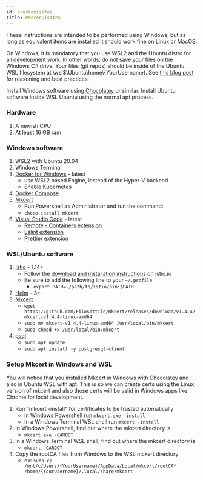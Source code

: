```yaml
---
id: prerequisites
title: Prerequisites
---
```


These instructions are intended to be performed using Windows, but as long as equivalent items are installed it should work fine on Linux or MacOS.

On Windows, it is mandatory that you use WSL2 and the Ubuntu distro for all development work. In other words, do not save your files on the Windows C:\ drive. Your files (git repos) should be inside of the Ubuntu WSL filesystem at \\wsl$\Ubuntu\home\\{YourUsername}. See [this blog post](https://www.docker.com/blog/docker-desktop-wsl-2-best-practices/) for reasoning and best practices.

Install Windows software using [Chocolatey](https://chocolatey.org/) or similar. Install Ubuntu software inside WSL Ubuntu using the normal apt process.

### Hardware

1. A newish CPU
1. At least 16 GB ram

### Windows software

1. WSL2 with Ubuntu 20.04
1. Windows Terminal
1. [Docker for Windows](https://docs.docker.com/docker-for-windows/install/) - latest
    * use WSL2 based Engine, instead of the Hyper-V backend
    * Enable Kubernetes
1. [Docker Compose](https://docs.docker.com/compose/install/)
1. [Mkcert](https://github.com/FiloSottile/mkcert)
    * Run Powershell as Administrator and run the command:
    * `choco install mkcert`
1. [Visual Studio Code](https://code.visualstudio.com/) - latest
    * [Remote - Containers extension](https://marketplace.visualstudio.com/items?itemName=ms-vscode-remote.remote-containers)
    * [Eslint extension](https://marketplace.visualstudio.com/items?itemName=dbaeumer.vscode-eslint)
    * [Prettier extension](https://marketplace.visualstudio.com/items?itemName=esbenp.prettier-vscode)

### WSL/Ubuntu software

1. [Istio](https://istio.io/) - 1.14+
    * Follow the [download and installation instructions](https://istio.io/latest/docs/setup/getting-started/#download) on istio.io
    * Be sure to add the following line to your `~/.profile`
        * `export PATH=~/path/to/istio/bin:$PATH`
1. [Helm](https://helm.sh/docs/intro/install/) - 3+
1. [Mkcert](https://github.com/FiloSottile/mkcert)
    * `wget https://github.com/FiloSottile/mkcert/releases/download/v1.4.4/mkcert-v1.4.4-linux-amd64`
    * `sudo mv mkcert-v1.4.4-linux-amd64 /usr/local/bin/mkcert`
    * `sudo chmod +x /usr/local/bin/mkcert`
1. [psql](https://www.postgresql.org/docs/current/app-psql.html)
    * `sudo apt update`
    * `sudo apt install -y postgresql-client`

### Setup Mkcert in Windows and WSL
You will notice that you installed Mkcert in Windows with Chocolatey and also in Ubuntu WSL with apt. This is so we can create certs using the Linux version of mkcert and also those certs will be valid in Windows apps like Chrome for local development.

1. Run "mkcert -install" for certificates to be trusted automatically
    * In Windows Powershell run `mkcert.exe -install`
    * In a Windows Terminal WSL shell run `mkcert -install`
1. In Windows Powershell, find out where the mkcert directory is
    * `mkcert.exe -CAROOT`
1. In a Windows Terminal WSL shell, find out where the mkcert directory is
    * `mkcert -CAROOT`
1. Copy the rootCA files from Windows to the WSL mckert directory
    * ex: `sudo cp /mnt/c/Users/{YourUsername}/AppData/Local/mkcert/rootCA* /home/{YourUsername}/.local/share/mkcert`
